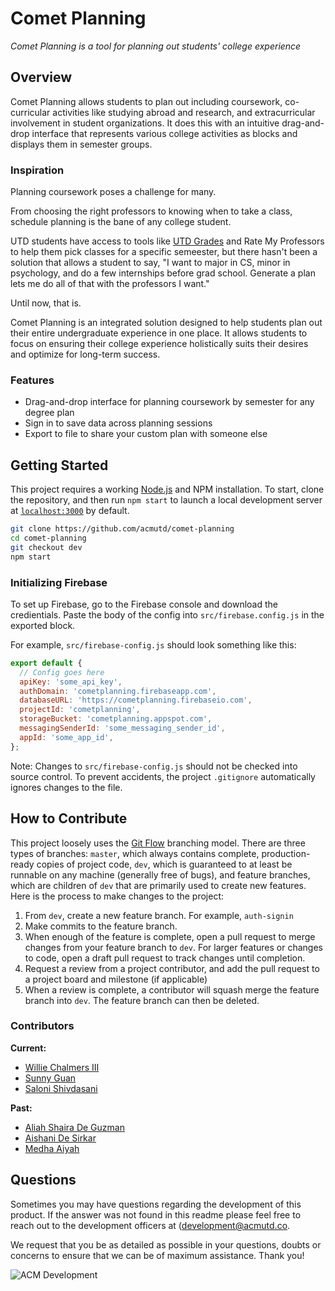 # Comet Planning
*Comet Planning is a tool for planning out students' college experience*

## Overview
Comet Planning allows students to plan out including coursework, co-curricular activities
like studying abroad and research, and extracurricular involvement in student organizations.
It does this with an intuitive drag-and-drop interface that represents various college activities
as blocks and displays them in semester groups.

### Inspiration
Planning coursework poses a challenge for many.

From choosing the right professors to knowing when to take a class, schedule planning is the bane
of any college student.

UTD students have access to tools like [UTD Grades](https://utdgrades.com) and Rate My Professors 
to help them pick classes for a specific semeester, but there hasn't been a solution that allows
a student to say, "I want to major in CS, minor in psychology, and do a few internships before
grad school. Generate a plan lets me do all of that with the professors I want."

Until now, that is.

Comet Planning is an integrated solution designed to help students plan out their entire
undergraduate experience in one place. It allows students to focus on ensuring their college
experience holistically suits their desires and optimize for long-term success.

### Features
- Drag-and-drop interface for planning coursework by semester for any degree plan
- Sign in to save data across planning sessions
- Export to file to share your custom plan with someone else

## Getting Started
This project requires a working [Node.js](https://nodejs.org/en/) and NPM installation.
To start, clone the repository, and then run `npm start` to launch a local development server
at [`localhost:3000`](https://localhost:3000) by default.

```bash
git clone https://github.com/acmutd/comet-planning
cd comet-planning
git checkout dev
npm start
```

### Initializing Firebase
To set up Firebase, go to the Firebase console and download the credientials. Paste the
body of the config into `src/firebase.config.js` in the exported block.

For example, `src/firebase-config.js` should look something like this:
```js
export default {
  // Config goes here
  apiKey: 'some_api_key',
  authDomain: 'cometplanning.firebaseapp.com',
  databaseURL: 'https://cometplanning.firebaseio.com',
  projectId: 'cometplanning',
  storageBucket: 'cometplanning.appspot.com',
  messagingSenderId: 'some_messaging_sender_id',
  appId: 'some_app_id',
};
```

Note: Changes to `src/firebase-config.js` should not be checked into source
control. To prevent accidents, the project `.gitignore` automatically ignores
changes to the file.

## How to Contribute

This project loosely uses the [Git Flow](https://nvie.com/posts/a-successful-git-branching-model/) branching model.
There are three types of branches: `master`, which always contains complete, production-ready copies of project code, `dev`, which is guaranteed to at least be runnable on any machine (generally free of bugs), and feature branches, which are children of `dev` that are primarily used to create new features.
Here is the process to make changes to the project:

1. From `dev`, create a new feature branch. For example, `auth-signin`
2. Make commits to the feature branch.
3. When enough of the feature is complete, open a pull request to merge changes from your feature branch to `dev`. For larger features or changes to code, open a draft pull request to track changes until completion.
4. Request a review from a project contributor, and add the pull request to a project board and milestone (if applicable)
5. When a review is complete, a contributor will squash merge the feature branch into `dev`. The feature branch can then be deleted.

### Contributors
**Current:**
- [Willie Chalmers III](https://www.linkedin.com/in/willie-chalmers-iii/)
- [Sunny Guan](https://www.linkedin.com/in/sunny-guan)
- [Saloni Shivdasani](https://www.linkedin.com/in/saloni-s/)

**Past:**
- [Aliah Shaira De Guzman](https://www.linkedin.com/in/aliahdg/)
- [Aishani De Sirkar](https://www.linkedin.com/in/aishani-de-sirkar-9222a7170/)
- [Medha Aiyah](https://www.linkedin.com/in/medha-aiyah/)

## Questions

Sometimes you may have questions regarding the development of this product. If the answer was not found in this readme please feel free to reach out to the development officers at ([development@acmutd.co](mailto:development@acmutd.co).

We request that you be as detailed as possible in your questions, doubts or concerns to ensure that we can be of maximum assistance. Thank you!

![ACM Development](https://www.acmutd.co/brand/Development/Banners/light_dark_background.png)
